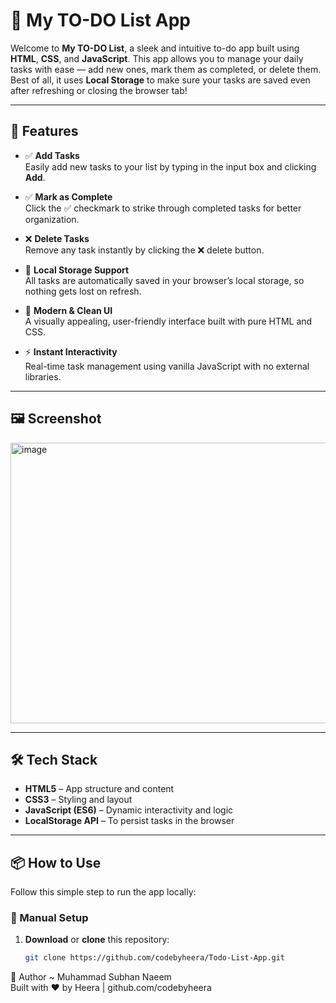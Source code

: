 # 📝 My TO-DO List App

Welcome to **My TO-DO List**, a sleek and intuitive to-do app built using **HTML**, **CSS**, and **JavaScript**. This app allows you to manage your daily tasks with ease — add new ones, mark them as completed, or delete them. Best of all, it uses **Local Storage** to make sure your tasks are saved even after refreshing or closing the browser tab!

---

## 🚀 Features

- ✅ **Add Tasks**  
  Easily add new tasks to your list by typing in the input box and clicking **Add**.

- ✅ **Mark as Complete**  
  Click the ✅ checkmark to strike through completed tasks for better organization.

- ❌ **Delete Tasks**  
  Remove any task instantly by clicking the ❌ delete button.

- 💾 **Local Storage Support**  
  All tasks are automatically saved in your browser’s local storage, so nothing gets lost on refresh.

- 🎨 **Modern & Clean UI**  
  A visually appealing, user-friendly interface built with pure HTML and CSS.

- ⚡ **Instant Interactivity**  
  Real-time task management using vanilla JavaScript with no external libraries.

---

## 🖼️ Screenshot

<img width="602" height="449" alt="image" src="https://github.com/user-attachments/assets/2e1a1b9c-1e01-4b44-bc95-ba4fa84a4a1b" />

---

## 🛠 Tech Stack

- **HTML5** – App structure and content
- **CSS3** – Styling and layout
- **JavaScript (ES6)** – Dynamic interactivity and logic
- **LocalStorage API** – To persist tasks in the browser

---

## 📦 How to Use

Follow this simple step to run the app locally:

### 🔧 Manual Setup

1. **Download** or **clone** this repository:
   ```bash
   git clone https://github.com/codebyheera/Todo-List-App.git

👤 Author ~ Muhammad Subhan Naeem <br>
Built with ❤️ by Heera | github.com/codebyheera
